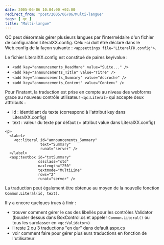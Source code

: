 ```yaml
---
date: 2005-06-06 10:04:00 +02:00
redirect_from: "post/2005/06/06/Multi-langue"
tags: [ qc ]
title: "Multi-langue"
---
```


QC peut désormais gérer plusieurs langues par l'intermédaire d'un fichier de
configuration LiteralXX.config. Celui-ci doit être déclaré dans le Web.config
de la façon suivante : `<appsettings
file="LiteralFR.config">`.

Le fichier LiteralXX.config est constitué de paires key/value :

* `<add key="announcements_ReadMore" value="Suite..."
/>`
* `<add key="announcements_Title" value="Titre" />`
* `<add key="announcements_Summary" value="Accroche"
/>`
* `<add key="announcements_Content" value="Contenu" />`

Pour l'instant, la traduction est prise en compte au niveau des webforms
grace au nouveau contrôle utilisateur `<qc:Literal>` qui accepte deux
atttributs :

* id : identidiant du texte (correspond à l'attribut key dans
LiteralXX.config)
* text : valeur du texte par défaut (= attribut value dans
LiteralXX.config)

```
<p>
  <label>
    <qc:literal id="announcements_Summary"
                text="Summary"
                runat="server" /> 
  </label>
  <asp:textbox id="txtSummary" 
               cssclass="std" 
               maxlength="250" 
               textmode="MultiLine" 
               rows="2" 
               runat="server" />
```

La traduction peut également être obtenue au moyen de la nouvelle fonction
`Common.Literal(id, text)`.

Il y a encore quelques trucs à finir :

* trouver comment gérer le cas des libellés pour les contrôles Validator
(boucler dessus dans BoxControl.cs et appeler `Common.Literal()` ou tous les
surclasser en `<qc:Validator>`)
* il reste 2 ou 3 traductions "en dur" dans default.aspx.cs
* voir comment faire pour gérer plusieurs traductions en fonction de
l'utilisateur
